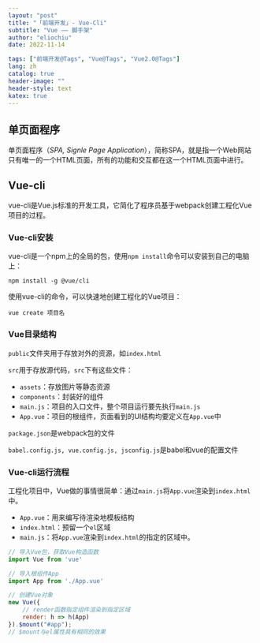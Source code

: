 ```yaml
---
layout: "post"
title: "「前端开发」- Vue-Cli"
subtitle: "Vue —— 脚手架"
author: "eliochiu"
date: 2022-11-14

tags: ["前端开发@Tags", "Vue@Tags", "Vue2.0@Tags"]
lang: zh
catalog: true
header-image: ""
header-style: text
katex: true
---
```


## 单页面程序
单页面程序（*SPA, Signle Page Application*），简称SPA，就是指一个Web网站只有唯一的一个HTML页面，所有的功能和交互都在这一个HTML页面中进行。

## Vue-cli
vue-cli是Vue.js标准的开发工具，它简化了程序员基于webpack创建工程化Vue项目的过程。

### Vue-cli安装
vue-cli是一个npm上的全局的包，使用`npm install`命令可以安装到自己的电脑上：
```shell
npm install -g @vue/cli
```

使用vue-cli的命令，可以快速地创建工程化的Vue项目：
```shell
vue create 项目名
```

### Vue目录结构
`public`文件夹用于存放对外的资源，如`index.html`

`src`用于存放源代码，`src`下有这些文件：
- `assets`：存放图片等静态资源
- `components`：封装好的组件
- `main.js`：项目的入口文件，整个项目运行要先执行`main.js`
- `App.vue`：项目的根组件，页面看到的UI结构均要定义在`App.vue`中

`package.json`是webpack包的文件

`babel.config.js, vue.config.js, jsconfig.js`是babel和vue的配置文件


### Vue-cli运行流程
工程化项目中，Vue做的事情很简单：通过`main.js`将`App.vue`渲染到`index.html`中。
- `App.vue`：用来编写待渲染地模板结构
- `index.html`：预留一个`el`区域
- `main.js`：将`App.vue`渲染到`index.html`的指定的区域中。

```js
// 导入Vue包，获取Vue构造函数
import Vue from 'vue'

// 导入根组件App
import App from './App.vue'

// 创建Vue对象
new Vue({
    // render函数指定组件渲染到指定区域
    render: h => h(App)
}).$mount("#app");
// $mount与el属性具有相同的效果






